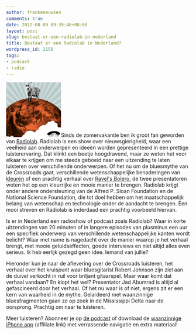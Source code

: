 ```yaml
---
author: frankmeeuwsen
comments: true
date: 2012-08-09 09:39:46+00:00
layout: post
slug: bestaat-er-een-radiolab-in-nederland
title: Bestaat er een Radiolab in Nederland?
wordpress_id: 2156
tags:
- podcast
- radio
---
```


![](../images/uploadimages/radiolab-150x150.png)Sinds de zomervakantie ben ik groot fan geworden van [Radiolab](http://radiolab.org). Radiolab is een show over nieuwsgierigheid, waar een veelheid aan onderwerpen en ideeën worden gepresenteerd in een prettige luisterervaring. Dat klinkt een beetje hoogdravend, maar ze weten het voor elkaar te krijgen om me steeds geboeid naar een uitzending te laten luisteren over verschillende onderwerpen. Of het nu om de bluesmythe van de Crossroads gaat, verschillende wetenschappelijke benaderingen van [kleuren](http://www.radiolab.org/2012/may/21/) of een prachtig verhaal over [Ravel's Bolero](http://www.radiolab.org/blogs/radiolab-blog/2012/jun/18/unraveling-bolero/?utm_source=local&utm_media=treatment&utm_campaign=daMost&utm_content=damostviewed), de twee presentatoren weten het op een kleurrijke en mooie manier te brengen.
Radiolab krijgt onder andere ondersteuning van de Alfred P. Sloan Foundation en de National Science Foundation, die tot doel hebben om het maatschappelijk belang van wetenschap en technologie onder de aandacht te brengen. Een mooi streven en Radiolab is inderdaad een prachtig voorbeeld hiervan.

<!-- more -->

Is er in Nederland een radioshow of podcast zoals Radiolab? Waar in korte uitzendingen van 20 minuten of in langere episodes van plusminus een uur een specifiek onderwerp van verschillende wetenschappelijke kanten wordt belicht? Waar met name is nagedacht over de manier waarop je het verhaal brengt, met mooie geluidseffecten, goede interviews en niet altijd alles even serieus. Ik heb eerlijk gezegd geen idee. Iemand van jullie?

Hieronder kun je naar de aflevering over de Crossroads luisteren, het verhaal over het kruispunt waar bluesgitarist Robert Johnson zijn ziel aan de duivel verkocht in ruil voor briljant gitaarspel. Maar waar komt dat verhaal vandaan? En klopt het wel? Presentator Jad Abumrad is altijd al gefascineerd door het verhaal. Of het nu waar is of niet, ergens zit er een kern van waarheid in de mythe. Gelardeerd met waanzinnige bluesfragmenten gaan ze op zoek in de Mississippi Delta naar de oorsprong. Prachtig om naar te luisteren.



Meer luisteren? Abonneer je op [de podcast](http://www.radiolab.org/series/podcasts/) of download de [waanzinnige iPhone app](http://http://clkuk.tradedoubler.com/click?p=24371&a=2064103&url=http%3A%2F%2Fitunes.apple.com%2Fnl%2Fapp%2Fradiolab%2Fid530581828%3Fmt%3D8%26uo%3D4%26partnerId%3D2003) (affiliate link) met verrassende navigatie en extra materiaal!
